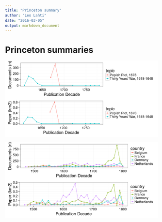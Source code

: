 ```yaml
---
title: "Princeton summary"
author: "Leo Lahti"
date: "2016-03-05"
output: markdown_document
---
```


# Princeton summaries



![plot of chunk princeton](figure/princeton-1.png)


![plot of chunk princeton2](figure/princeton2-1.png)


